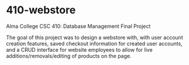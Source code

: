 # 410-webstore
Alma College CSC 410: Database Management Final Project

The goal of this project was to design a webstore with, with user account creation features, saved checkout information for created user accounts, and a CRUD interface for website employees to allow for live additions/removals/editing of products on the page.
